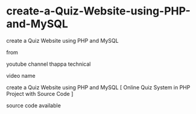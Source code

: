 # create-a-Quiz-Website-using-PHP-and-MySQL

create a Quiz Website using PHP and MySQL 

from

youtube channel thappa technical

video name

create a Quiz Website using PHP and MySQL [ Online Quiz System in PHP Project with Source Code ]

source code available
